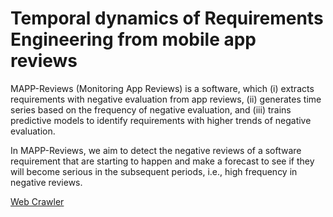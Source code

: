 # Temporal dynamics of Requirements Engineering from mobile app reviews

MAPP-Reviews (Monitoring App Reviews) is a software, which (i) extracts requirements with negative evaluation from app reviews, (ii) generates time series based on the frequency of negative evaluation, and (iii) trains predictive models to identify requirements with higher trends of negative evaluation.

In MAPP-Reviews, we aim to detect the negative reviews of a software requirement that are starting to happen and make a forecast to see if they will become serious in the subsequent periods, i.e., high frequency in negative reviews. 

[Web Crawler](https://github.com/vitormesaque/mapp-reviews/blob/d200f450d8939cbc86c0ec07f70cd83fb2671a2f/Mapp_Reviews_Web_Crawler.ipynb)
